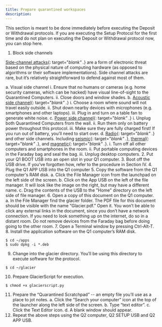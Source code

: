 ```yaml
---
title: Prepare quarantined workspaces
description:
---
```


This section is meant to be done immediately before executing the Deposit or
Withdrawal protocols. If you are executing the Setup Protocol for the
first time and do not plan on executing the Deposit or Withdrawal protocol now, you can stop here.

1. Block side channels

  [Side-channel attacks](https://en.wikipedia.org/wiki/Side-channel_attack){: target="_blank" ._} are a form of electronic threat based on the physical nature of computing hardware (as opposed to algorithms or their software implementations). Side channel attacks are rare, but it’s relatively straightforward to defend against most of them.

  a. Visual side channel
    i. Ensure that no humans or cameras (e.g. home security cameras,
      which can be hacked) have visual line-of-sight to the Quarantined
      Computers.
    ii. Close doors and window shades.
  b. [Acoustic side channel](https://en.wikipedia.org/wiki/Acoustic_cryptanalysis){: target="_blank" ._}
    i. Choose a room where sound will not travel easily outside.
    ii. Shut down nearby devices with microphones (e.g. smartphones and other laptops).
    iii. Plug in and turn on a table fan to generate white noise.
  c. [Power side channel](http://sharps.org/wp-content/uploads/CLARK-ESORICS13.pdf){: target="_blank" ._}
    i. Unplug both Quarantined Computers from the wall.
    ii. Run them only on battery power throughout this protocol.
    iii. Make sure they are fully charged first! If you run out of battery, you’ll need to start over.
  d. [Radio](https://cyber.bgu.ac.il/how-leak-sensitive-data-isolated-computer-air-gap-near-mobile-phone-airhopper/){: target="_blank" ._} and other side channels. Including [seismic](https://www.cc.gatech.edu/fac/traynor/papers/traynor-ccs11.pdf){: target="_blank" ._}, [thermal](https://cyber.bgu.ac.il/bitwhisper-heat-air-gap/){: target="_blank" ._}, and [magnetic](http://fc15.ifca.ai/preproceedings/paper_14.pdf){: target="_blank" ._}.
    i. Turn off all other computers and smartphones in the room.
    ii. Put portable computing devices in the Faraday bag and seal the bag.
    iii. Unplug desktop computers.
2. Put your Q1 BOOT USB into an open slot in your Q1 computer.
3. Boot off the USB drive. If you’ve forgotten how, refer to the procedure in Section IV.
4. Plug the Q1 APP USB into the Q1 computer
5. Copy the software from the Q1 computer's RAM disk.
  a. Click the File Manager icon from the launchpad on the left side of the screen.
  b. Click on the App USB on the left of the file manager. It will look like the image on the right, but may have a different name.
  c. Drag the contents of the USB to the "Home" directory on the left side of file manager.
6. Open a copy of this document on the Q1 computer.
  a. In the File Manager find the glacier folder. The PDF file for this document should be visible with the name “Glacier.pdf.” Open it.
  You won’t be able to click any external links in the document, since you don’t have a network connection. If you need to look something up on the internet, do so in a distant room. Do not remove devices from the Faraday bag before doing going to the other room.
7. Open a Terminal window by pressing Ctrl-Alt-T.
8. Install the application software on the Q1 computer’s RAM disk.
  ```
  $ cd ~/apps
  $ sudo dpkg -i *.deb
  ```
9. Change into the glacier directory. You’ll be using this directory to execute software for the protocol.
  ```
  $ cd ~/glacier
  ```
10. Prepare GlacierScript for execution.
  ```
  $ chmod +x glacierscript.py
  ```
11. Prepare the “Quarantined Scratchpad” -- an empty file you’ll use as a place to jot notes.
  a. Click the “Search your computer” icon at the top of the launcher along the left side of the screen.
  b. Type “text editor”.
  c. Click the Text Editor icon.
  d. A blank window should appear.
12. Repeat the above steps using the Q2 computer, Q2 SETUP USB and Q2 APP USB.
